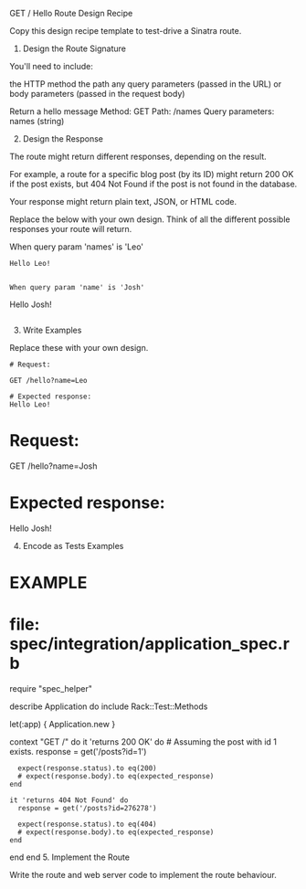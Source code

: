 GET / Hello Route Design Recipe

Copy this design recipe template to test-drive a Sinatra route.

1. Design the Route Signature

You'll need to include:

the HTTP method
the path
any query parameters (passed in the URL)
or body parameters (passed in the request body)

Return a hello message
Method: GET
Path: /names
Query parameters:
  names (string)

2. Design the Response

The route might return different responses, depending on the result.

For example, a route for a specific blog post (by its ID) might return 200 OK if the post exists, but 404 Not Found if the post is not found in the database.

Your response might return plain text, JSON, or HTML code.

Replace the below with your own design. Think of all the different possible responses your route will return.


When query param 'names' is 'Leo'
```
Hello Leo!


When query param 'name' is 'Josh'
```
Hello Josh!


```
```
3. Write Examples

Replace these with your own design.
```
# Request:

GET /hello?name=Leo

# Expected response:
Hello Leo!
```

# Request:

GET /hello?name=Josh

# Expected response:
Hello Josh!



4. Encode as Tests Examples

# EXAMPLE
# file: spec/integration/application_spec.rb

require "spec_helper"

describe Application do
  include Rack::Test::Methods

  let(:app) { Application.new }

  context "GET /" do
    it 'returns 200 OK' do
      # Assuming the post with id 1 exists.
      response = get('/posts?id=1')

      expect(response.status).to eq(200)
      # expect(response.body).to eq(expected_response)
    end

    it 'returns 404 Not Found' do
      response = get('/posts?id=276278')

      expect(response.status).to eq(404)
      # expect(response.body).to eq(expected_response)
    end
  end
end
5. Implement the Route

Write the route and web server code to implement the route behaviour.